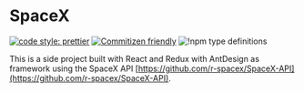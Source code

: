 # SpaceX


[![code style: prettier](https://img.shields.io/badge/code_style-prettier-ff69b4.svg?style=flat-square)](https://github.com/prettier/prettier)
[![Commitizen friendly](https://img.shields.io/badge/commitizen-friendly-brightgreen.svg)](http://commitizen.github.io/cz-cli/)
![!npm type definitions](https://img.shields.io/npm/types/typescript)

This is a side project built with React and Redux with AntDesign as framework using the SpaceX API [https://github.com/r-spacex/SpaceX-API](https://github.com/r-spacex/SpaceX-API).
